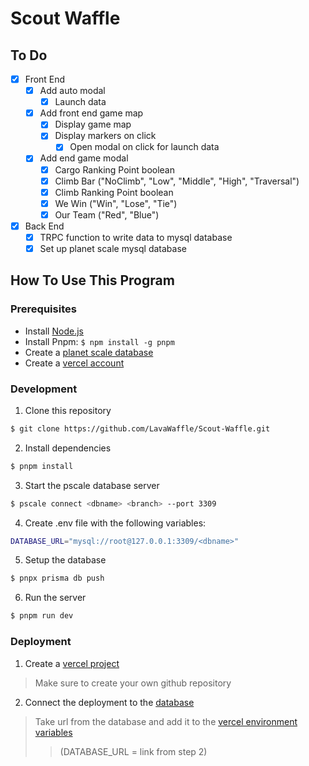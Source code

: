 # Scout Waffle

## To Do
- [x] Front End
  - [x] Add auto modal
    - [x] Launch data
  - [x] Add front end game map
    - [x] Display game map
    - [x] Display markers on click
      - [x] Open modal on click for launch data
  - [x] Add end game modal
    - [x] Cargo Ranking Point boolean
    - [x] Climb Bar ("NoClimb", "Low", "Middle", "High", "Traversal")
    - [x] Climb Ranking Point boolean
    - [x] We Win ("Win", "Lose", "Tie")
    - [x] Our Team ("Red", "Blue")
- [x] Back End
  - [x] TRPC function to write data to mysql database
  - [x] Set up planet scale mysql database

## How To Use This Program

### Prerequisites
- Install [Node.js](https://nodejs.org/en/download/)
- Install Pnpm: `$ npm install -g pnpm`
- Create a [planet scale database](https://docs.planetscale.com/docs/tutorials/planetscale-quick-start-guide)
- Create a [vercel account](https://vercel.com/signup)
### Development
1. Clone this repository
``` bash
$ git clone https://github.com/LavaWaffle/Scout-Waffle.git
```
2. Install dependencies
``` bash
$ pnpm install
```
3. Start the pscale database server
``` bash
$ pscale connect <dbname> <branch> --port 3309
```
4. Create .env file with the following variables:
``` bash
DATABASE_URL="mysql://root@127.0.0.1:3309/<dbname>"
```
5. Setup the database
``` bash
$ pnpx prisma db push
```
6. Run the server
``` bash
$ pnpm run dev
```

### Deployment
1. Create a [vercel project](https://vercel.com/new)
> Make sure to create your own github repository
2. Connect the deployment to the [database](https://docs.planetscale.com/docs/tutorials/connect-any-application)
> Take url from the database and add it to the [vercel environment variables](https://vercel.com/docs/concepts/projects/environment-variables)
 >> (DATABASE_URL = link from step 2)

